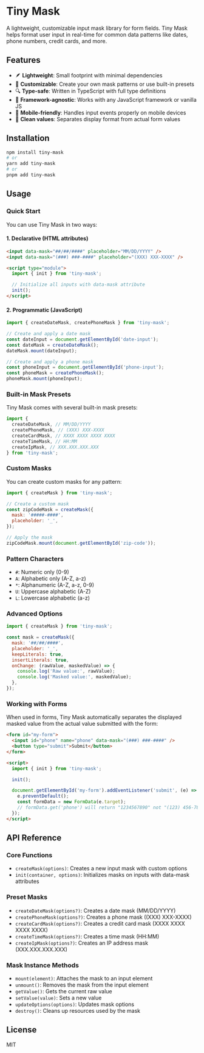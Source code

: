 # Tiny Mask

A lightweight, customizable input mask library for form fields. Tiny Mask helps format user input in real-time for common data patterns like dates, phone numbers, credit cards, and more.

## Features

- 🪶 **Lightweight**: Small footprint with minimal dependencies
- 🧩 **Customizable**: Create your own mask patterns or use built-in presets
- 🔍 **Type-safe**: Written in TypeScript with full type definitions
- 🚀 **Framework-agnostic**: Works with any JavaScript framework or vanilla JS
- 📱 **Mobile-friendly**: Handles input events properly on mobile devices
- 🧹 **Clean values**: Separates display format from actual form values

## Installation

```bash
npm install tiny-mask
# or
yarn add tiny-mask
# or
pnpm add tiny-mask
```

## Usage

### Quick Start

You can use Tiny Mask in two ways:

#### 1. Declarative (HTML attributes)

```html
<input data-mask="##/##/####" placeholder="MM/DD/YYYY" />
<input data-mask="(###) ###-####" placeholder="(XXX) XXX-XXXX" />

<script type="module">
  import { init } from 'tiny-mask';

  // Initialize all inputs with data-mask attribute
  init();
</script>
```

#### 2. Programmatic (JavaScript)

```javascript
import { createDateMask, createPhoneMask } from 'tiny-mask';

// Create and apply a date mask
const dateInput = document.getElementById('date-input');
const dateMask = createDateMask();
dateMask.mount(dateInput);

// Create and apply a phone mask
const phoneInput = document.getElementById('phone-input');
const phoneMask = createPhoneMask();
phoneMask.mount(phoneInput);
```

### Built-in Mask Presets

Tiny Mask comes with several built-in mask presets:

```javascript
import {
  createDateMask, // MM/DD/YYYY
  createPhoneMask, // (XXX) XXX-XXXX
  createCardMask, // XXXX XXXX XXXX XXXX
  createTimeMask, // HH:MM
  createIpMask, // XXX.XXX.XXX.XXX
} from 'tiny-mask';
```

### Custom Masks

You can create custom masks for any pattern:

```javascript
import { createMask } from 'tiny-mask';

// Create a custom mask
const zipCodeMask = createMask({
  mask: '#####-####',
  placeholder: '_',
});

// Apply the mask
zipCodeMask.mount(document.getElementById('zip-code'));
```

### Pattern Characters

- `#`: Numeric only (0-9)
- `A`: Alphabetic only (A-Z, a-z)
- `*`: Alphanumeric (A-Z, a-z, 0-9)
- `U`: Uppercase alphabetic (A-Z)
- `L`: Lowercase alphabetic (a-z)

### Advanced Options

```javascript
import { createMask } from 'tiny-mask';

const mask = createMask({
  mask: '##/##/####',
  placeholder: '_',
  keepLiterals: true,
  insertLiterals: true,
  onChange: (rawValue, maskedValue) => {
    console.log('Raw value:', rawValue);
    console.log('Masked value:', maskedValue);
  },
});
```

### Working with Forms

When used in forms, Tiny Mask automatically separates the displayed masked value from the actual value submitted with the form:

```html
<form id="my-form">
  <input id="phone" name="phone" data-mask="(###) ###-####" />
  <button type="submit">Submit</button>
</form>

<script>
  import { init } from 'tiny-mask';

  init();

  document.getElementById('my-form').addEventListener('submit', (e) => {
    e.preventDefault();
    const formData = new FormData(e.target);
    // formData.get('phone') will return "1234567890" not "(123) 456-7890"
  });
</script>
```

## API Reference

### Core Functions

- `createMask(options)`: Creates a new input mask with custom options
- `init(container, options)`: Initializes masks on inputs with data-mask attributes

### Preset Masks

- `createDateMask(options?)`: Creates a date mask (MM/DD/YYYY)
- `createPhoneMask(options?)`: Creates a phone mask ((XXX) XXX-XXXX)
- `createCardMask(options?)`: Creates a credit card mask (XXXX XXXX XXXX XXXX)
- `createTimeMask(options?)`: Creates a time mask (HH:MM)
- `createIpMask(options?)`: Creates an IP address mask (XXX.XXX.XXX.XXX)

### Mask Instance Methods

- `mount(element)`: Attaches the mask to an input element
- `unmount()`: Removes the mask from the input element
- `getValue()`: Gets the current raw value
- `setValue(value)`: Sets a new value
- `updateOptions(options)`: Updates mask options
- `destroy()`: Cleans up resources used by the mask

## License

MIT

